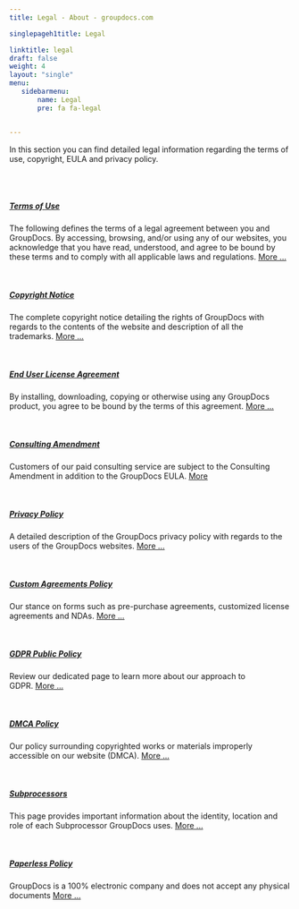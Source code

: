 ```yaml
---
title: Legal - About - groupdocs.com

singlepageh1title: Legal

linktitle: legal
draft: false
weight: 4
layout: "single"
menu:
   sidebarmenu: 
       name: Legal
       pre: fa fa-legal


---
```



<div class="siteContentPanel100w">
<p>In this section you can find detailed legal information regarding the terms of use, copyright, EULA and privacy policy.</p>
<div class="clearfix"> </div>
<div class="clearfix"> </div>
<h5><a href="/legal/terms-of-use">Terms of Use</a></h5>
<p>The following defines the terms of a legal agreement between you and GroupDocs. By accessing, browsing, and/or using any of our websites, you acknowledge that you have read, understood, and agree to be bound by these terms and to comply with all applicable laws and regulations. <a href="/legal/terms-of-use" rel="alternate">More ...</a></p>
<div class="clearfix"> </div>
<h5><a href="/legal/copyright-notice">Copyright Notice</a></h5>
<p>The complete copyright notice detailing the rights of GroupDocs with regards to the contents of the website and description of all the trademarks. <a href="/legal/copyright-notice" rel="alternate">More ...</a></p>
<div class="clearfix"> </div>
<h5><a href="/legal/eula">End User License Agreement</a></h5>
<p>By installing, downloading, copying or otherwise using any GroupDocs product, you agree to be bound by the terms of this agreement. <a href="/legal/eula" rel="alternate">More ...</a></p>
<div class="clearfix"> </div>
<h5><a href="/legal/consulting-amendment">Consulting Amendment</a></h5>
<p>Customers of our paid consulting service are subject to the Consulting Amendment in addition to the GroupDocs EULA. <a href="/legal/consulting-amendment" rel="alternate">More</a></p>
<div class="clearfix"> </div>
<h5><a href="/legal/privacy-policy">Privacy Policy</a></h5>
<p>A detailed description of the GroupDocs privacy policy with regards to the users of the GroupDocs websites. <a href="/legal/privacy-policy" rel="alternate">More ...</a></p>
<div class="clearfix"> </div>
<h5><a href="/legal/custom-agreements">Custom Agreements Policy</a></h5>
<p>Our stance on forms such as pre-purchase agreements, customized license agreements and NDAs. <a href="/legal/custom-agreements" rel="alternate">More ...</a></p>
<div class="clearfix"> </div>
<h5><a href="/legal/gdpr">GDPR Public Policy</a></h5>
<p>Review our dedicated page to learn more about our approach to GDPR. <a href="/legal/gdpr" rel="alternate">More ...</a></p>
<div class="clearfix"> </div>
<h5><a href="/legal/dmca-policy">DMCA Policy</a></h5>
<p>Our policy surrounding copyrighted works or materials improperly accessible on our website (DMCA). <a href="/legal/dmca-policy" rel="alternate">More ...</a></p>
<div class="clearfix"> </div>
<h5><a href="/legal/subprocessors">Subprocessors</a></h5>
<p>This page provides important information about the identity, location and role of each Subprocessor GroupDocs uses. <a href="/legal/subprocessors" rel="alternate">More ...</a></p>
<div class="clearfix"> </div>
<h5><a href="/legal/paperless-policy">Paperless Policy</a></h5>
<p>GroupDocs is a 100% electronic company and does not accept any physical documents <a href="/legal/paperless-policy" rel="alternate">More ...</a></p>
<div class="clearfix"> </div>
</div>
